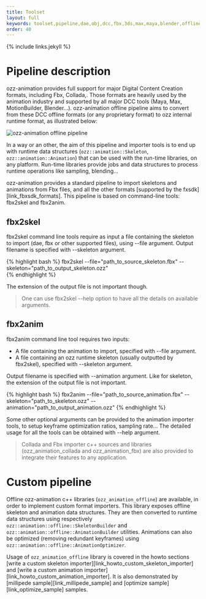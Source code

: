 ```yaml
---
title: Toolset
layout: full
keywords: toolset,pipeline,dae,obj,dcc,fbx,3ds,max,maya,blender,offline,load,import,build,convert,optimize,export,import
order: 40
---
```


{% include links.jekyll %}

Pipeline description
====================

ozz-animation provides full support for major Digital Content Creation formats, including Fbx, Collada,. Those formats are heavily used by the animation industry and supported by all major DCC tools (Maya, Max, MotionBuilder, Blender...). ozz-animation offline pipeline aims to convert from these DCC offline formats (or any proprietary format) to ozz internal runtime format, as illustrated below:

<img src="{{site.baseurl}}/images/documentation/pipeline.png" alt="ozz-animation offline pipeline" class="w3-image">

In a way or an other, the aim of this pipeline and importer tools is to end up with runtime data structures (`ozz::animation::Skeleton`, `ozz::animation::Animation`) that can be used with the run-time libraries, on any platform. Run-time libraries provide jobs and data structures to process runtime operations like sampling, blending...

ozz-animation provides a standard pipeline to import skeletons and animations from Fbx files, and all the other formats [supported by the fxsdk][link_fbxsdk_formats]. This pipeline is based on command-line tools: fbx2skel and fbx2anim.

fbx2skel
--------

fbx2skel command line tools require as input a file containing the skeleton to import (dae, fbx or other supported files), using \-\-file argument. Output filename is specified with \-\-skeleton argument.

{% highlight bash %}
fbx2skel --file="path_to_source_skeleton.fbx" --skeleton="path_to_output_skeleton.ozz"  
{% endhighlight %}

The extension of the output file is not important though.

> One can use fbx2skel --help option to have all the details on available arguments.

fbx2anim
--------

fbx2anim command line tool requires two inputs:

- A file containing the animation to import, specified with \-\-file argument.
- A file containing an ozz runtime skeleton (usually outputted by fbx2skel), specified with \-\-skeleton argument.

Output filename is specified with \-\-animation argument. Like for skeleton, the extension of the output file is not important.

{% highlight bash %}
fbx2anim --file="path_to_source_animation.fbx" --skeleton="path_to_skeleton.ozz" --animation="path_to_output_animation.ozz"
{% endhighlight %}

Some other optional arguments can be provided to the animation importer tools, to setup keyframe optimization ratios, sampling rate... The detailed usage for all the tools can be obtained with \-\-help argument.

> Collada and Fbx importer c++ sources and libraries (ozz_animation_collada and ozz_animation_fbx) are also provided to integrate their features to any application.

Custom pipeline
===============

Offline ozz-animation c++ libraries (`ozz_animation_offline`) are available, in order to implement custom format importers. This library exposes offline skeleton and animation data structures. They are then converted to runtime data structures using respectively `ozz::animation::offline::SkeletonBuilder` and `ozz::animation::offline::AnimationBuilder` utilities. Animations can also be optimized (removing redundant keyframes) using `ozz::animation::offline::AnimationOptimizer`.

Usage of `ozz_animation_offline` library is covered in the howto sections [write a custom skeleton importer][link_howto_custom_skeleton_importer] and [write a custom animation importer][link_howto_custom_animation_importer]. It is also demonstrated by [millipede sample][link_millipede_sample] and [optimize sample][link_optimize_sample] samples.

